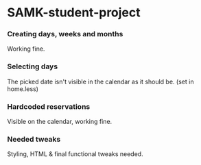 # SAMK-student-project

### Creating days, weeks and months
Working fine.

### Selecting days
The picked date isn't visible in the calendar as it should be. (set in home.less)

### Hardcoded reservations
Visible on the calendar, working fine.

### Needed tweaks
Styling, HTML & final functional tweaks needed.